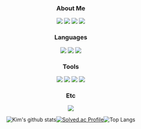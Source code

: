 
<div align="center">



<h3>About Me</h3>

<img src="https://img.shields.io/badge/Gmail-D14836?style=for-the-badge&logo=gmail&logoColor=white"/></a>
<img src="https://img.shields.io/badge/NAVER-03C75A?style=for-the-badge&logo=NAVER&logoColor=FFFFFF"/></a>
<img src="https://img.shields.io/badge/GitHub-100000?style=for-the-badge&logo=github&logoColor=white"/></a>
<img src="https://img.shields.io/badge/Notion-000000?style=for-the-badge&logo=notion&logoColor=white"/></a>

<h3>Languages</h3>

<img src="https://img.shields.io/badge/Python-FFD43B?style=for-the-badge&logo=python&logoColor=blue"/></a>
<img src="https://img.shields.io/badge/HTML5-E34F26?style=for-the-badge&logo=html5&logoColor=white"/></a>
<img src="https://img.shields.io/badge/TensorFlow-FF6F00?style=for-the-badge&logo=TensorFlow&logoColor=white"/></a>


<h3>Tools</h3>

<img src="https://img.shields.io/badge/Visual_Studio_Code-0078D4?style=for-the-badge&logo=visual%20studio%20code&logoColor=white"/></a>
<img src="https://img.shields.io/badge/Jupyter-F37626.svg?&style=for-the-badge&logo=Jupyter&logoColor=white"/></a>
<img src="https://img.shields.io/badge/conda-342B029.svg?&style=for-the-badge&logo=anaconda&logoColor=white"/></a>
<img src="https://img.shields.io/badge/Colab-F9AB00?style=for-the-badge&logo=googlecolab&color=525252"/></a>

<h3>Etc</h3>

<img src="https://img.shields.io/badge/Microsoft_Office-D83B01?style=for-the-badge&logo=microsoft-office&logoColor=white"/></a>




![Kim's github stats](https://github-readme-stats.vercel.app/api?username=gluehosp1837&show_icons=true&theme=tokyonight)[![Solved.ac Profile](http://mazassumnida.wtf/api/v2/generate_badge?boj=gluehosp1837)](https://solved.ac/gluehosp1837/)![Top Langs](https://github-readme-stats.vercel.app/api/top-langs/?username=gluehosp1837&layout=compact&hide=csharp)



</div>
